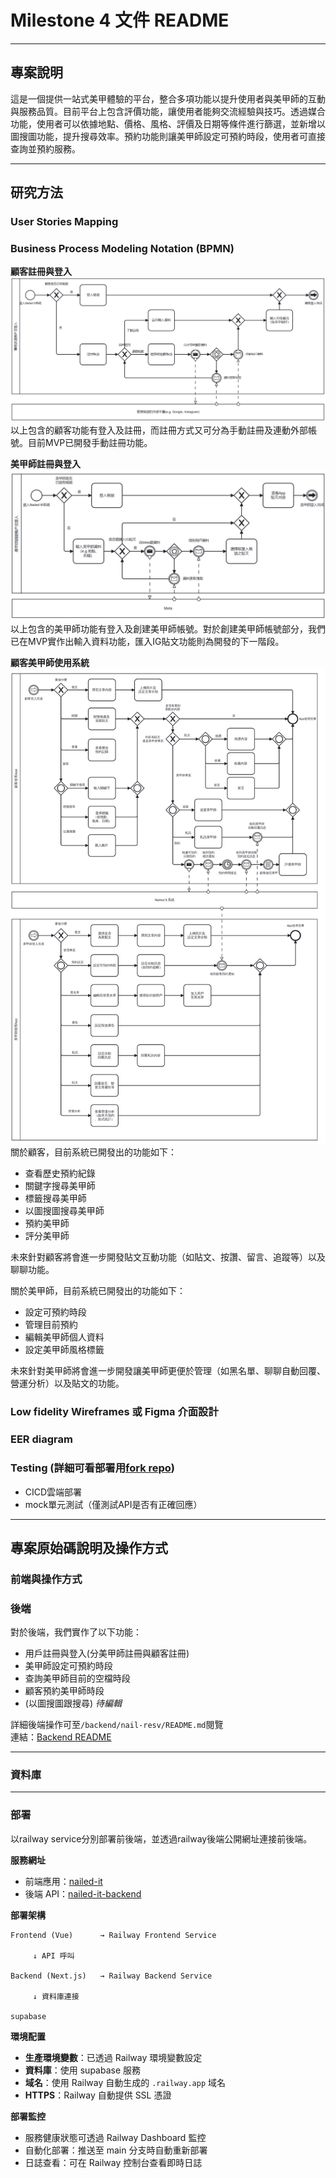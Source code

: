# Milestone 4 文件 README



---

## 專案說明
這是一個提供一站式美甲體驗的平台，整合多項功能以提升使用者與美甲師的互動與服務品質。目前平台上包含評價功能，讓使用者能夠交流經驗與技巧。透過媒合功能，使用者可以依據地點、價格、風格、評價及日期等條件進行篩選，並新增以圖搜圖功能，提升搜尋效率。預約功能則讓美甲師設定可預約時段，使用者可直接查詢並預約服務。


---

## 研究方法
### User Stories Mapping

### Business Process Modeling Notation (BPMN)
**顧客註冊與登入**
![Customer Register and Login BPMN](assets/BPMN/CustomerReg.png)
以上包含的顧客功能有登入及註冊，而註冊方式又可分為手動註冊及連動外部帳號。目前MVP已開發手動註冊功能。

**美甲師註冊與登入**
![Artist Register and Login BPMN](assets/BPMN/ArtistReg.png)
以上包含的美甲師功能有登入及創建美甲師帳號。對於創建美甲師帳號部分，我們已在MVP實作出輸入資料功能，匯入IG貼文功能則為開發的下一階段。

**顧客美甲師使用系統**
![Interacting with System BPMN](assets/BPMN/EnterSystem.png)
關於顧客，目前系統已開發出的功能如下：
* 查看歷史預約紀錄
* 關鍵字搜尋美甲師
* 標籤搜尋美甲師
* 以圖搜圖搜尋美甲師
* 預約美甲師
* 評分美甲師  

未來針對顧客將會進一步開發貼文互動功能（如貼文、按讚、留言、追蹤等）以及聊聊功能。  

關於美甲師，目前系統已開發出的功能如下：
* 設定可預約時段
* 管理目前預約
* 編輯美甲師個人資料
* 設定美甲師風格標籤

未來針對美甲師將會進一步開發讓美甲師更便於管理（如黑名單、聊聊自動回覆、營運分析）以及貼文的功能。


### Low fidelity Wireframes 或 Figma 介面設計
### EER diagram
### Testing (詳細可看部署用[fork repo](https://github.com/yunn0123/nail-it/actions))
* CICD雲端部署
* mock單元測試（僅測試API是否有正確回應）   
---

## 專案原始碼說明及操作方式

### 前端與操作方式
### 後端
對於後端，我們實作了以下功能：  
* 用戶註冊與登入(分美甲師註冊與顧客註冊)  
* 美甲師設定可預約時段  
* 查詢美甲師目前的空檔時段  
* 顧客預約美甲師時段  
* (以圖搜圖跟搜尋) *待編輯*  

詳細後端操作可至`/backend/nail-resv/README.md`閱覽  
連結：[Backend README](https://github.com/Enid1123/nail-it/blob/main/backend/nail-resv/API_DOCS_README.md)

---
### 資料庫

---
### 部署
以railway service分別部署前後端，並透過railway後端公開網址連接前後端。

**服務網址**
- 前端應用：[nailed-it](https://nail-it-frontend.up.railway.app)
- 後端 API：[nailed-it-backend](https://nail-it-backend.up.railway.app)

**部署架構**
```
Frontend (Vue)      → Railway Frontend Service

     ↓ API 呼叫

Backend (Next.js)   → Railway Backend Service

     ↓ 資料庫連接

supabase
```

**環境配置**
- **生產環境變數**：已透過 Railway 環境變數設定
- **資料庫**：使用 supabase 服務
- **域名**：使用 Railway 自動生成的 `.railway.app` 域名
- **HTTPS**：Railway 自動提供 SSL 憑證

**部署監控**
- 服務健康狀態可透過 Railway Dashboard 監控
- 自動化部署：推送至 main 分支時自動重新部署
- 日誌查看：可在 Railway 控制台查看即時日誌
